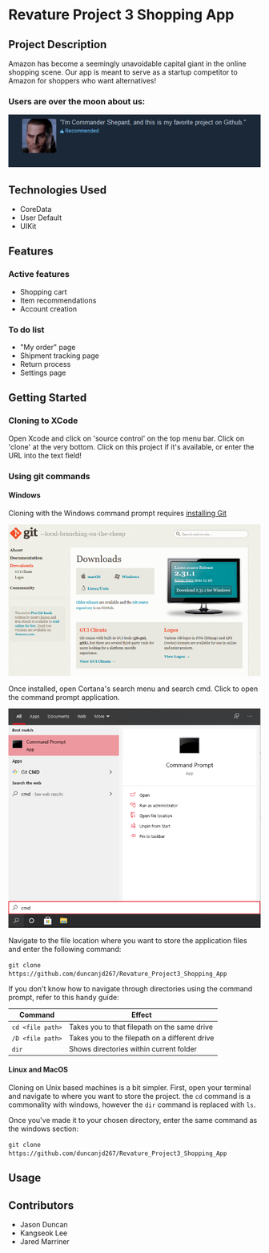 # Revature Project 3 Shopping App

## Project Description
Amazon has become a seemingly unavoidable capital giant in the online shopping scene. Our app is meant to serve as a startup competitor to Amazon for shoppers who want alternatives!

### Users are over the moon about us:

![User review](/images/CommanderShepard.PNG)

## Technologies Used
- CoreData
- User Default
- UIKit

## Features

### Active features
- Shopping cart
- Item recommendations
- Account creation

### To do list
- "My order" page
- Shipment tracking page
- Return process
- Settings page

## Getting Started
### Cloning to XCode
Open Xcode and click on 'source control' on the top menu bar. Click on 'clone' at the very bottom.
Click on this project if it's available, or enter the URL into the text field!

### Using git commands
#### Windows
Cloning with the Windows command prompt requires [installing Git](https://git-scm.com/download/)

![Git download page](/images/GitDownloadPage.PNG)

Once installed, open Cortana's search menu and search cmd. Click to open the command prompt application.

![Cortana search](/images/cmdsearch.png/)

Navigate to the file location where you want to store the application files and enter the following command:

`git clone https://github.com/duncanjd267/Revature_Project3_Shopping_App`

If you don't know how to navigate through directories using the command prompt, refer to this handy guide:

Command       |   Effect
--------------|-----------
`cd <file path>`| Takes you to that filepath on the same drive
`/D <file path>`| Takes you to the filepath on a different drive
`dir`           | Shows directories within current folder

#### Linux and MacOS

Cloning on Unix based machines is a bit simpler. First, open your terminal and navigate to where you want to store the project.
the `cd` command is a commonality with windows, however the `dir` command is replaced with `ls`.

Once you've made it to your chosen directory, enter the same command as the windows section: 

`git clone https://github.com/duncanjd267/Revature_Project3_Shopping_App`


## Usage

## Contributors
- Jason Duncan
- Kangseok Lee
- Jared Marriner
